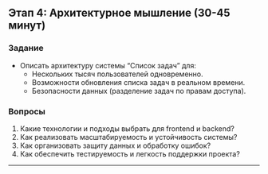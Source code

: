 
## Этап 4: Архитектурное мышление (30-45 минут)

### Задание
- Описать архитектуру системы “Список задач” для:
  - Нескольких тысяч пользователей одновременно.
  - Возможности обновления списка задач в реальном времени.
  - Безопасности данных (разделение задач по правам доступа).

### Вопросы
1. Какие технологии и подходы выбрать для frontend и backend?
2. Как реализовать масштабируемость и устойчивость системы?
3. Как организовать защиту данных и обработку ошибок?
4. Как обеспечить тестируемость и легкость поддержки проекта?

---